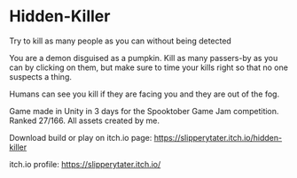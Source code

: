 # Hidden-Killer
Try to kill as many people as you can without being detected


You are a demon disguised as a pumpkin. Kill as many passers-by as you can by clicking on them, but make sure to time your kills right so that no one suspects a thing.

Humans can see you kill if they are facing you and they are out of the fog.





Game made in Unity in 3 days for the Spooktober Game Jam competition. Ranked 27/166. All assets created by me.

Download build or play on itch.io page: https://slipperytater.itch.io/hidden-killer

itch.io profile: https://slipperytater.itch.io/

